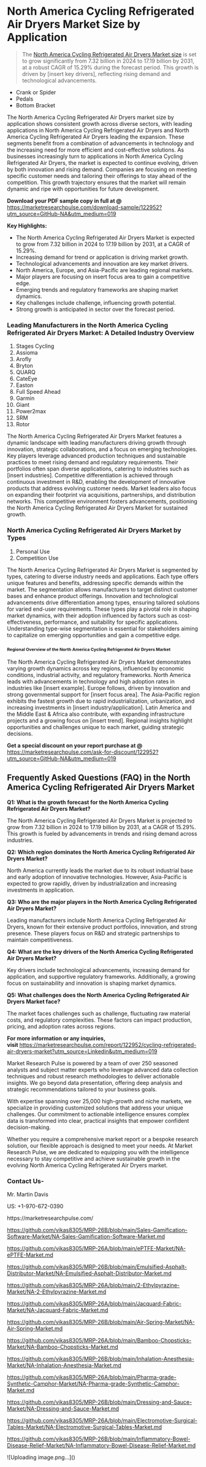 
<h1>North America Cycling Refrigerated Air Dryers Market&nbsp;Size by Application</h1><blockquote><p>The <a href="https://marketresearchpulse.com/download-sample/122952?utm_source=GitHub-NA&amp;utm_medium=019">North America Cycling Refrigerated Air Dryers Market size</a> is set to grow significantly from 7.32 billion in 2024 to 17.19 billion by 2031, at a robust CAGR of 15.29% during the forecast period. This growth is driven by [insert key drivers], reflecting rising demand and technological advancements.</p></blockquote><ul><li>Crank or Spider <li> Pedals <li> Bottom Bracket</li></ul><p>The North America Cycling Refrigerated Air Dryers market size by application shows consistent growth across diverse sectors, with leading applications in North America Cycling Refrigerated Air Dryers and North America Cycling Refrigerated Air Dryers leading the expansion. These segments benefit from a combination of advancements in technology and the increasing need for more efficient and cost-effective solutions. As businesses increasingly turn to applications in North America Cycling Refrigerated Air Dryers, the market is expected to continue evolving, driven by both innovation and rising demand. Companies are focusing on meeting specific customer needs and tailoring their offerings to stay ahead of the competition. This growth trajectory ensures that the market will remain dynamic and ripe with opportunities for future development.</p><p><strong>Download your PDF sample copy in full at @ </strong><a href="https://marketresearchpulse.com/download-sample/122952?utm_source=GitHub-NA&amp;utm_medium=019">https://marketresearchpulse.com/download-sample/122952?utm_source=GitHub-NA&amp;utm_medium=019</a></p><p><strong>Key Highlights: </strong></p><ul><li>The North America Cycling Refrigerated Air Dryers Market is expected to grow from 7.32 billion in 2024 to 17.19 billion by 2031, at a CAGR of 15.29%.</li><li>Increasing demand for trend or application is driving market growth.</li><li>Technological advancements and innovation are key market drivers.</li><li>North America, Europe, and Asia-Pacific are leading regional markets.</li><li>Major players are focusing on insert focus area to gain a competitive edge.</li><li>Emerging trends and regulatory frameworks are shaping market dynamics.</li><li>Key challenges include challenge, influencing growth potential.</li><li>Strong growth is anticipated in sector over the forecast period.</li></ul><h3>Leading Manufacturers in the North America Cycling Refrigerated Air Dryers Market: A Detailed Industry Overview</h3><ol><li>Stages Cycling</li><li>Assioma</li><li>Arofly</li><li>Bryton</li><li>QUARQ</li><li>CateEye</li><li>Easton</li><li>Full Speed Ahead</li><li>Garmin</li><li>Giant</li><li>Power2max</li><li>SRM</li><li>Rotor</li></ol><div class="flex max-w-full flex-col flex-grow"><div class="min-h-8 text-message flex w-full flex-col items-end gap-2 whitespace-normal break-words [.text-message+&amp;]:mt-5" dir="auto" data-message-author-role="assistant" data-message-id="fd8432e4-4910-450d-b182-61b7bfb0a01f" data-message-model-slug="gpt-4o"><div class="flex w-full flex-col gap-1 empty:hidden first:pt-[3px]"><div class="markdown prose w-full break-words dark:prose-invert light"><p>The North America Cycling Refrigerated Air Dryers Market features a dynamic landscape with leading manufacturers driving growth through innovation, strategic collaborations, and a focus on emerging technologies. Key players leverage advanced production techniques and sustainable practices to meet rising demand and regulatory requirements. Their portfolios often span diverse applications, catering to industries such as [insert industries]. Competitive differentiation is achieved through continuous investment in R&amp;D, enabling the development of innovative products that address evolving customer needs. Market leaders also focus on expanding their footprint via acquisitions, partnerships, and distribution networks. This competitive environment fosters advancements, positioning the North America Cycling Refrigerated Air Dryers Market for sustained growth.</p></div></div></div></div><h3>North America Cycling Refrigerated Air Dryers Market by Types</h3><ol><li>Personal Use <li> Competition Use</li></ol><div class="flex max-w-full flex-col flex-grow"><div class="min-h-8 text-message flex w-full flex-col items-end gap-2 whitespace-normal break-words [.text-message+&amp;]:mt-5" dir="auto" data-message-author-role="assistant" data-message-id="084470be-0bb7-4664-bddf-5156b4f41249" data-message-model-slug="gpt-4o-mini"><div class="flex w-full flex-col gap-1 empty:hidden first:pt-[3px]"><div class="markdown prose w-full break-words dark:prose-invert light"><p>The North America Cycling Refrigerated Air Dryers Market is segmented by types, catering to diverse industry needs and applications. Each type offers unique features and benefits, addressing specific demands within the market. The segmentation allows manufacturers to target distinct customer bases and enhance product offerings. Innovation and technological advancements drive differentiation among types, ensuring tailored solutions for varied end-user requirements. These types play a pivotal role in shaping market dynamics, with their adoption influenced by factors such as cost-effectiveness, performance, and suitability for specific applications. Understanding type-wise segmentation is essential for stakeholders aiming to capitalize on emerging opportunities and gain a competitive edge.</p></div></div></div></div><h3><span style="font-size: 11px;">Regional Overview of the North America Cycling Refrigerated Air Dryers Market</span></h3><div class="flex max-w-full flex-col flex-grow"><div class="min-h-8 text-message flex w-full flex-col items-end gap-2 whitespace-normal break-words [.text-message+&amp;]:mt-5" dir="auto" data-message-author-role="assistant" data-message-id="e9038762-ce64-4e30-91c9-9bd413514231" data-message-model-slug="gpt-4o-mini"><div class="flex w-full flex-col gap-1 empty:hidden first:pt-[3px]"><div class="markdown prose w-full break-words dark:prose-invert light"><p>The North America Cycling Refrigerated Air Dryers Market demonstrates varying growth dynamics across key regions, influenced by economic conditions, industrial activity, and regulatory frameworks. North America leads with advancements in technology and high adoption rates in industries like [insert example]. Europe follows, driven by innovation and strong governmental support for [insert focus area]. The Asia-Pacific region exhibits the fastest growth due to rapid industrialization, urbanization, and increasing investments in [insert industry/application]. Latin America and the Middle East &amp; Africa also contribute, with expanding infrastructure projects and a growing focus on [insert trend]. Regional insights highlight opportunities and challenges unique to each market, guiding strategic decisions.</p></div></div></div></div><p><strong>Get a special discount on your report purchase at @ </strong><a href="https://marketresearchpulse.com/ask-for-discount/122952?utm_source=GitHub-NA&amp;utm_medium=019">https://marketresearchpulse.com/ask-for-discount/122952?utm_source=GitHub-NA&amp;utm_medium=019</a></p><h2>Frequently Asked Questions (FAQ) in the North America Cycling Refrigerated Air Dryers Market</h2><p><strong>Q1: What is the growth forecast for the North America Cycling Refrigerated Air Dryers Market?</strong></p><p>The North America Cycling Refrigerated Air Dryers Market is projected to grow from 7.32 billion in 2024 to 17.19 billion by 2031, at a CAGR of 15.29%. This growth is fueled by advancements in trends and rising demand across industries.</p><p><strong>Q2: Which region dominates the North America Cycling Refrigerated Air Dryers Market?</strong></p><p>North America currently leads the market due to its robust industrial base and early adoption of innovative technologies. However, Asia-Pacific is expected to grow rapidly, driven by industrialization and increasing investments in application.</p><p><strong>Q3: Who are the major players in the North America Cycling Refrigerated Air Dryers Market?</strong></p><p>Leading manufacturers include North America Cycling Refrigerated Air Dryers, known for their extensive product portfolios, innovation, and strong presence. These players focus on R&amp;D and strategic partnerships to maintain competitiveness.</p><p><strong>Q4: What are the key drivers of the North America Cycling Refrigerated Air Dryers Market?</strong></p><p>Key drivers include technological advancements, increasing demand for application, and supportive regulatory frameworks. Additionally, a growing focus on sustainability and innovation is shaping market dynamics.</p><p><strong>Q5: What challenges does the North America Cycling Refrigerated Air Dryers Market face?</strong></p><p>The market faces challenges such as challenge, fluctuating raw material costs, and regulatory complexities. These factors can impact production, pricing, and adoption rates across regions.</p><p><strong>For more information or any inquiries, visit&nbsp;</strong><a href="https://marketresearchpulse.com/report/122952/cycling-refrigerated-air-dryers-market?utm_source=Linkedin&utm_medium=019">https://marketresearchpulse.com/report/122952/cycling-refrigerated-air-dryers-market?utm_source=Linkedin&utm_medium=019</a></p><p>Market Research Pulse is powered by a team of over 250 seasoned analysts and subject matter experts who leverage advanced data collection techniques and robust research methodologies to deliver actionable insights. We go beyond data presentation, offering deep analysis and strategic recommendations tailored to your business goals.</p><p>With expertise spanning over 25,000 high-growth and niche markets, we specialize in providing customized solutions that address your unique challenges. Our commitment to actionable intelligence ensures complex data is transformed into clear, practical insights that empower confident decision-making.</p><p>Whether you require a comprehensive market report or a bespoke research solution, our flexible approach is designed to meet your needs. At Market Research Pulse, we are dedicated to equipping you with the intelligence necessary to stay competitive and achieve sustainable growth in the evolving North America Cycling Refrigerated Air Dryers market.</p><h3><strong>Contact Us-</strong></h3><p>Mr. Martin Davis</p><p>US: +1-970-672-0390</p><p>https://marketresearchpulse.com/</p><p><a href="https://github.com/vikas8305/MRP-26B/blob/main/Sales-Gamification-Software-Market/NA-Sales-Gamification-Software-Market.md">https://github.com/vikas8305/MRP-26B/blob/main/Sales-Gamification-Software-Market/NA-Sales-Gamification-Software-Market.md</a></p><p><a href="https://github.com/vikas8305/MRP-26A/blob/main/ePTFE-Market/NA-ePTFE-Market.md">https://github.com/vikas8305/MRP-26A/blob/main/ePTFE-Market/NA-ePTFE-Market.md</a></p><p><a href="https://github.com/vikas8305/MRP-26B/blob/main/Emulsified-Asphalt-Distributor-Market/NA-Emulsified-Asphalt-Distributor-Market.md">https://github.com/vikas8305/MRP-26B/blob/main/Emulsified-Asphalt-Distributor-Market/NA-Emulsified-Asphalt-Distributor-Market.md</a></p><p><a href="https://github.com/vikas8305/MRP-26A/blob/main/2-Ethylpyrazine-Market/NA-2-Ethylpyrazine-Market.md">https://github.com/vikas8305/MRP-26A/blob/main/2-Ethylpyrazine-Market/NA-2-Ethylpyrazine-Market.md</a></p><p><a href="https://github.com/vikas8305/MRP-26A/blob/main/Jacquard-Fabric-Market/NA-Jacquard-Fabric-Market.md">https://github.com/vikas8305/MRP-26A/blob/main/Jacquard-Fabric-Market/NA-Jacquard-Fabric-Market.md</a></p><p><a href="https://github.com/vikas8305/MRP-26B/blob/main/Air-Spring-Market/NA-Air-Spring-Market.md">https://github.com/vikas8305/MRP-26B/blob/main/Air-Spring-Market/NA-Air-Spring-Market.md</a></p><p><a href="https://github.com/vikas8305/MRP-26A/blob/main/Bamboo-Chopsticks-Market/NA-Bamboo-Chopsticks-Market.md">https://github.com/vikas8305/MRP-26A/blob/main/Bamboo-Chopsticks-Market/NA-Bamboo-Chopsticks-Market.md</a></p><p><a href="https://github.com/vikas8305/MRP-26B/blob/main/Inhalation-Anesthesia-Market/NA-Inhalation-Anesthesia-Market.md">https://github.com/vikas8305/MRP-26B/blob/main/Inhalation-Anesthesia-Market/NA-Inhalation-Anesthesia-Market.md</a></p><p><a href="https://github.com/vikas8305/MRP-26A/blob/main/Pharma-grade-Synthetic-Camphor-Market/NA-Pharma-grade-Synthetic-Camphor-Market.md">https://github.com/vikas8305/MRP-26A/blob/main/Pharma-grade-Synthetic-Camphor-Market/NA-Pharma-grade-Synthetic-Camphor-Market.md</a></p><p><a href="https://github.com/vikas8305/MRP-26B/blob/main/Dressing-and-Sauce-Market/NA-Dressing-and-Sauce-Market.md">https://github.com/vikas8305/MRP-26B/blob/main/Dressing-and-Sauce-Market/NA-Dressing-and-Sauce-Market.md</a></p><p><a href="https://github.com/vikas8305/MRP-26A/blob/main/Electromotive-Surgical-Tables-Market/NA-Electromotive-Surgical-Tables-Market.md">https://github.com/vikas8305/MRP-26A/blob/main/Electromotive-Surgical-Tables-Market/NA-Electromotive-Surgical-Tables-Market.md</a></p><p><a href="https://github.com/vikas8305/MRP-26B/blob/main/Inflammatory-Bowel-Disease-Relief-Market/NA-Inflammatory-Bowel-Disease-Relief-Market.md">https://github.com/vikas8305/MRP-26B/blob/main/Inflammatory-Bowel-Disease-Relief-Market/NA-Inflammatory-Bowel-Disease-Relief-Market.md</a></p>
![Uploading image.png…]()
